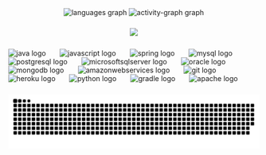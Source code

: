 <div align="center">
  <img src="https://github-readme-stats.vercel.app/api/top-langs?username=KaytmazV&locale=en&hide_title=false&layout=compact&card_width=320&langs_count=5&theme=dracula&hide_border=false&order=2" height="150" alt="languages graph"  />
  <img src="https://github-readme-activity-graph.vercel.app/graph?username=KaytmazV&radius=16&theme=react&area=true&order=5" height="300" alt="activity-graph graph"  />
</div>

###

<div align="center">
  <img height="200" src="https://wiki.socr.umich.edu/images/a/a2/JAVA_animated.gif"  />
</div>

###

<div align="left">
  <img src="https://cdn.jsdelivr.net/gh/devicons/devicon/icons/java/java-original.svg" height="75" alt="java logo"  />
  <img width="20" />
  <img src="https://cdn.jsdelivr.net/gh/devicons/devicon/icons/javascript/javascript-original.svg" height="75" alt="javascript logo"  />
  <img width="20" />
  <img src="https://cdn.jsdelivr.net/gh/devicons/devicon/icons/spring/spring-original.svg" height="75" alt="spring logo"  />
  <img width="20" />
  <img src="https://cdn.jsdelivr.net/gh/devicons/devicon/icons/mysql/mysql-original.svg" height="75" alt="mysql logo"  />
  <img width="20" />
  <img src="https://cdn.jsdelivr.net/gh/devicons/devicon/icons/postgresql/postgresql-original.svg" height="75" alt="postgresql logo"  />
  <img width="20" />
  <img src="https://cdn.jsdelivr.net/gh/devicons/devicon/icons/microsoftsqlserver/microsoftsqlserver-plain.svg" height="75" alt="microsoftsqlserver logo"  />
  <img width="20" />
  <img src="https://cdn.jsdelivr.net/gh/devicons/devicon/icons/oracle/oracle-original.svg" height="75" alt="oracle logo"  />
  <img width="20" />
  <img src="https://cdn.jsdelivr.net/gh/devicons/devicon/icons/mongodb/mongodb-original.svg" height="75" alt="mongodb logo"  />
  <img width="20" />
  <img src="https://cdn.jsdelivr.net/gh/devicons/devicon/icons/amazonwebservices/amazonwebservices-line-wordmark.svg" height="75" alt="amazonwebservices logo"  />
  <img width="20" />
  <img src="https://cdn.jsdelivr.net/gh/devicons/devicon/icons/git/git-original.svg" height="75" alt="git logo"  />
  <img width="20" />
  <img src="https://cdn.jsdelivr.net/gh/devicons/devicon/icons/heroku/heroku-original.svg" height="75" alt="heroku logo"  />
  <img width="20" />
  <img src="https://cdn.jsdelivr.net/gh/devicons/devicon/icons/python/python-original.svg" height="75" alt="python logo"  />
  <img width="20" />
  <img src="https://cdn.jsdelivr.net/gh/devicons/devicon/icons/gradle/gradle-original.svg" height="75" alt="gradle logo"  />
  <img width="20" />
  <img src="https://cdn.jsdelivr.net/gh/devicons/devicon/icons/apache/apache-original.svg" height="75" alt="apache logo"  />
</div>

###

<img src="https://raw.githubusercontent.com/KaytmazV/KaytmazV/output/snake.svg" alt="Snake animation" />

###  
